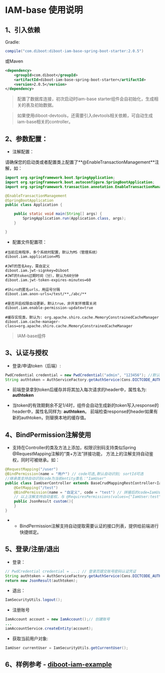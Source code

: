 # IAM-base 使用说明

## 1、引入依赖
Gradle:
~~~gradle
compile("com.diboot:diboot-iam-base-spring-boot-starter:2.0.5")
~~~
或Maven
~~~xml
<dependency>
    <groupId>com.diboot</groupId>
    <artifactId>diboot-iam-base-spring-boot-starter</artifactId>
    <version>2.0.5</version>
</dependency>
~~~
> 配置了数据库连接，初次启动时iam-base starter组件会自初始化，生成相关的表及初始数据。

> 如果使用diboot-devtools，还需要引入devtools相关依赖，可自动生成iam-base相关的controller。

## 2、参数配置：

* 注解配置：

请确保您的启动类或者配置类上配置了**@EnableTransactionManagement**注解，如：

```java
import org.springframework.boot.SpringApplication;
import org.springframework.boot.autoconfigure.SpringBootApplication;
import org.springframework.transaction.annotation.EnableTransactionManagement;

@EnableTransactionManagement
@SpringBootApplication
public class Application {

	public static void main(String[] args) {
		SpringApplication.run(Application.class, args);
	}

}
```

* 配置文件配置项：

```
#当前应用程序，多个系统时配置，默认为MS（管理系统）
diboot.iam.application=MS

#JWT的签名key，需自定义
diboot.iam.jwt-signkey=Diboot
#JWT的token过期时间（分），默认为60分钟
diboot.iam.jwt-token-expires-minutes=60

#Shiro的匿名urls，用逗号分隔
diboot.iam.anon-urls=/test/**,/abc/**

#是否开启权限自动更新，默认true，非开发环境需关闭
diboot.iam.enable-permission-update=true

#缓存实现类，默认为: org.apache.shiro.cache.MemoryConstrainedCacheManager
diboot.iam.cache-manager-class=org.apache.shiro.cache.MemoryConstrainedCacheManager
```

> IAM-base组件

## 3、认证与授权
* 登录/申请token（后端）: 
~~~java
PwdCredential credential = new PwdCredential("admin", "123456"); //默认预置管理员的账号密码
String authtoken = AuthServiceFactory.getAuthService(Cons.DICTCODE_AUTH_TYPE.PWD.name()).applyToken(credential);
~~~
* 前端登录拿到token后缓存并将其加入每次请求的header中，属性名为: **authtoken**

* 当token的有效期剩余不足1/4时，组件会自动生成新的token写入response的header中，属性名同样为: **authtoken**。
前端检查response的header如果有新的authtoken，则替换本地的缓存值。


## 4、BindPermission注解使用
* 支持在Controller的类及方法上添加，权限识别码支持类似Spring @RequestMapping注解的“类+方法”拼接功能，
方法上的注解支持自动鉴权，同时可被继承。如：
~~~java
@RequestMapping("/user")
@BindPermission(name = "用户") // code可选,默认自动识别; sortId可选
//继承类支持自动识别code为当前entity类名："IamUser"
public class IamUserController extends BaseCrudMappingRestController<IamUser, IamUserVO> {
    @GetMapping("/test")
    @BindPermission(name = "自定义", code = "test") // 拼接后的code=IamUser:test
    // 以上注解支持自动鉴权，与 @RequiresPermissions(values={"IamUser:test"}) 等效，省掉前缀以简化及继承。
    public JsonResult custom(){
    }
}
~~~

* * BindPermission注解支持自动提取需要认证的接口列表，提供给前端进行快捷绑定。

## 5、登录/注册/退出
* 登录：
~~~java
// PwdCredential credential = ...; // 登录页提交账号密码认证凭证
String authtoken = AuthServiceFactory.getAuthService(Cons.DICTCODE_AUTH_TYPE.PWD.name()).applyToken(credential);
return new JsonResult(authtoken);
~~~
* 退出：
~~~java 
IamSecurityUtils.logout();
~~~
* 注册账号
~~~java 
IamAccount account = new IamAccount();// 创建账号
... 
iamAccountService.createEntity(account);
~~~
* 获取当前用户对象:
~~~java
IamUser currentUser = IamSecurityUtils.getCurrentUser();
~~~

## 6、样例参考 - [diboot-iam-example](https://github.com/dibo-software/diboot-v2-example/diboot-iam-example)
